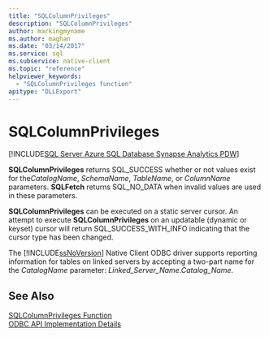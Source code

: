 ```yaml
---
title: "SQLColumnPrivileges"
description: "SQLColumnPrivileges"
author: markingmyname
ms.author: maghan
ms.date: "03/14/2017"
ms.service: sql
ms.subservice: native-client
ms.topic: "reference"
helpviewer_keywords:
  - "SQLColumnPrivileges function"
apitype: "DLLExport"
---
```

# SQLColumnPrivileges
[!INCLUDE[SQL Server Azure SQL Database Synapse Analytics PDW](../../includes/applies-to-version/sql-asdb-asdbmi-asa-pdw.md)]

  **SQLColumnPrivileges** returns SQL_SUCCESS whether or not values exist for the*CatalogName*, *SchemaName*, *TableName*, or *ColumnName* parameters. **SQLFetch** returns SQL_NO_DATA when invalid values are used in these parameters.  
  
 **SQLColumnPrivileges** can be executed on a static server cursor. An attempt to execute **SQLColumnPrivileges** on an updatable (dynamic or keyset) cursor will return SQL_SUCCESS_WITH_INFO indicating that the cursor type has been changed.  
  
 The [!INCLUDE[ssNoVersion](../../includes/ssnoversion-md.md)] Native Client ODBC driver supports reporting information for tables on linked servers by accepting a two-part name for the *CatalogName* parameter: *Linked_Server_Name.Catalog_Name*.  
  
## See Also  
 [SQLColumnPrivileges Function](../../odbc/reference/syntax/sqlcolumnprivileges-function.md)   
 [ODBC API Implementation Details](../../relational-databases/native-client-odbc-api/odbc-api-implementation-details.md)  
  
